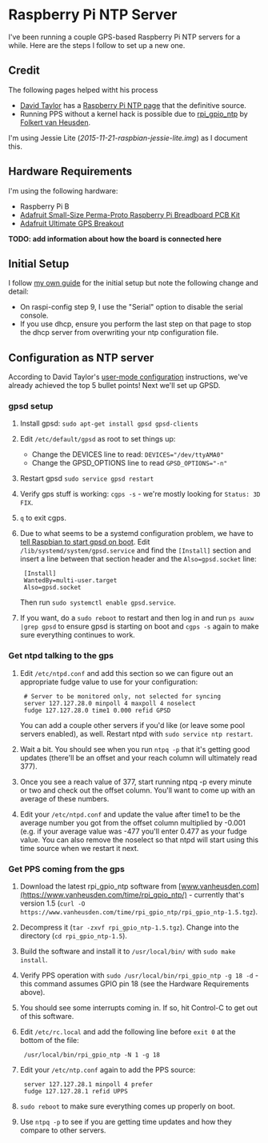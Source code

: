 Raspberry Pi NTP Server
===
I've been running a couple GPS-based Raspberry Pi NTP servers for a while. Here are the steps I follow to set up a new one.

Credit
---
The following pages helped witht his process

* [David Taylor](http://www.satsignal.eu/davids.html) has a [Raspberry Pi NTP page](http://www.satsignal.eu/ntp/Raspberry-Pi-NTP.html) that the definitive source.
* Running PPS without a kernel hack is possible due to [rpi_gpio_ntp](https://www.vanheusden.com/time/rpi_gpio_ntp/) by [Folkert van Heusden](https://www.vanheusden.com).

I'm using Jessie Lite (*2015-11-21-raspbian-jessie-lite.img*) as I document this.

Hardware Requirements
---
I'm using the following hardware:

* Raspberry Pi B
* [Adafruit Small-Size Perma-Proto Raspberry Pi Breadboard PCB Kit](https://www.adafruit.com/products/1171)
* [Adafruit Ultimate GPS Breakout](https://www.adafruit.com/products/746)
 
**TODO: add information about how the board is connected here**
 
Initial Setup
---
I follow [my own guide](InitialSetup.md) for the initial setup but note the following change and detail:

* On raspi-config step 9, I use the "Serial" option to disable the serial console.
* If you use dhcp, ensure you perform the last step on that page to stop the dhcp server from overwriting your ntp configuration file.

Configuration as NTP server
---
According to David Taylor's [user-mode configuration](http://www.satsignal.eu/ntp/Raspberry-Pi-NTP.html#user-mode) instructions, we've already achieved the top 5 bullet points! Next we'll set up GPSD.

### gpsd setup

1. Install gpsd: `sudo apt-get install gpsd gpsd-clients`
2. Edit `/etc/default/gpsd` as root to set things up:
   * Change the DEVICES line to read: `DEVICES="/dev/ttyAMA0"`
   * Change the GPSD_OPTIONS line to read `GPSD_OPTIONS="-n"`
3. Restart gpsd `sudo service gpsd restart`
4. Verify gps stuff is working: `cgps -s` - we're mostly looking for `Status: 3D FIX`.
5. `q` to exit cgps.
6. Due to what seems to be a systemd configuration problem, we have to [tell Raspbian to start gpsd on boot](https://lists.debian.org/debian-user/2015/10/msg01281.html). Edit `/lib/systemd/system/gpsd.service` and find the `[Install]` section and insert a line between that section header and the `Also=gpsd.socket` line:

        [Install]
        WantedBy=multi-user.target
        Also=gpsd.socket
       
    Then run `sudo systemctl enable gpsd.service`.

7. If you want, do a `sudo reboot` to restart and then log in and run `ps auxw |grep gpsd` to ensure gpsd is starting on boot and `cgps -s` again to make sure everything continues to work.

### Get ntpd talking to the gps

1. Edit `/etc/ntpd.conf` and add this section so we can figure out an appropriate fudge value to use for your configuration:
   
        # Server to be monitored only, not selected for syncing
        server 127.127.28.0 minpoll 4 maxpoll 4 noselect
        fudge 127.127.28.0 time1 0.000 refid GPSD

   You can add a couple other servers if you'd like (or leave some pool servers enabled), as well. Restart ntpd with `sudo service ntp restart`.

2. Wait a bit. You should see when you run `ntpq -p` that it's getting good updates (there'll be an offset and your reach column will ultimately read 377).

3. Once you see a reach value of 377, start running ntpq -p every minute or two and check out the offset column. You'll want to come up with an average of these numbers.

4. Edit your `/etc/ntpd.conf` and update the value after time1 to be the average number you got from the offset column multiplied by -0.001 (e.g. if your average value was -477 you'll enter 0.477 as your fudge value. You can also remove the noselect so that ntpd will start using this time source when we restart it next.

### Get PPS coming from the gps

1. Download the latest rpi_gpio_ntp software from [www.vanheusden.com](https://www.vanheusden.com/time/rpi_gpio_ntp/) - currently that's version 1.5 (`curl -O https://www.vanheusden.com/time/rpi_gpio_ntp/rpi_gpio_ntp-1.5.tgz`).

2. Decompress it (`tar -zxvf rpi_gpio_ntp-1.5.tgz`). Change into the directory (`cd rpi_gpio_ntp-1.5`).

3. Build the software and install it to `/usr/local/bin/` with `sudo make install`.

4. Verify PPS operation with `sudo /usr/local/bin/rpi_gpio_ntp -g 18 -d` - this command assumes GPIO pin 18 (see the Hardware Requirements above).

5. You should see some interrupts coming in. If so, hit Control-C to get out of this software.

6. Edit `/etc/rc.local` and add the following line before `exit 0` at the bottom of the file:

        /usr/local/bin/rpi_gpio_ntp -N 1 -g 18

7. Edit your `/etc/ntp.conf` again to add the PPS source:

        server 127.127.28.1 minpoll 4 prefer
        fudge 127.127.28.1 refid UPPS

8. `sudo reboot` to make sure everything comes up properly on boot.

9. Use `ntpq -p` to see if you are getting time updates and how they compare to other servers.
